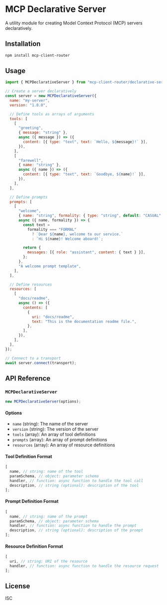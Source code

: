 # MCP Declarative Server

A utility module for creating Model Context Protocol (MCP) servers declaratively.

## Installation

```bash
npm install mcp-client-router
```

## Usage

```javascript
import { MCPDeclarativeServer } from "mcp-client-router/declarative-server";

// Create a server declaratively
const server = new MCPDeclarativeServer({
  name: "my-server",
  version: "1.0.0",

  // Define tools as arrays of arguments
  tools: [
    [
      "greeting",
      { message: "string" },
      async ({ message }) => ({
        content: [{ type: "text", text: `Hello, ${message}!` }],
      }),
    ],
    [
      "farewell",
      { name: "string" },
      async ({ name }) => ({
        content: [{ type: "text", text: `Goodbye, ${name}!` }],
      }),
    ],
  ],

  // Define prompts
  prompts: [
    [
      "welcome",
      { name: "string", formality: { type: "string", default: "CASUAL" } },
      async ({ name, formality }) => {
        const text =
          formality === "FORMAL"
            ? `Dear ${name}, welcome to our service.`
            : `Hi ${name}! Welcome aboard!`;

        return {
          messages: [{ role: "assistant", content: { text } }],
        };
      },
      "A welcome prompt template",
    ],
  ],

  // Define resources
  resources: [
    [
      "docs/readme",
      async () => ({
        contents: [
          {
            uri: "docs/readme",
            text: "This is the documentation readme file.",
          },
        ],
      }),
    ],
  ],
});

// Connect to a transport
await server.connect(transport);
```

## API Reference

### `MCPDeclarativeServer`

```javascript
new MCPDeclarativeServer(options);
```

#### Options

- `name` (string): The name of the server
- `version` (string): The version of the server
- `tools` (array): An array of tool definitions
- `prompts` (array): An array of prompt definitions
- `resources` (array): An array of resource definitions

#### Tool Definition Format

```javascript
[
  name, // string: name of the tool
  paramSchema, // object: parameter schema
  handler, // function: async function to handle the tool call
  description, // string (optional): description of the tool
];
```

#### Prompt Definition Format

```javascript
[
  name, // string: name of the prompt
  paramSchema, // object: parameter schema
  handler, // function: async function to handle the prompt
  description, // string (optional): description of the prompt
];
```

#### Resource Definition Format

```javascript
[
  uri, // string: URI of the resource
  handler, // function: async function to handle the resource request
];
```

## License

ISC
